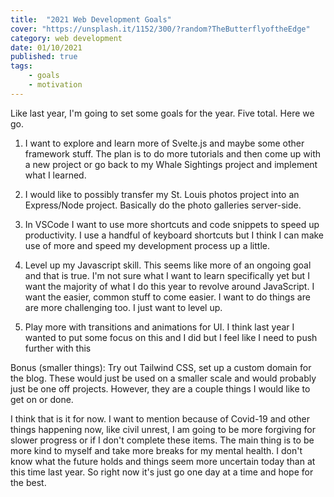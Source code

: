 ```yaml
---
title:  "2021 Web Development Goals" 
cover: "https://unsplash.it/1152/300/?random?TheButterflyoftheEdge"
category: web development
date: 01/10/2021
published: true
tags: 
    - goals
    - motivation
---
```


Like last year, I'm going to set some goals for the year. Five total. Here we go.

1. I want to explore and learn more of Svelte.js and maybe some other framework stuff. The plan is to do more tutorials and then come up with a new project or go back to my Whale Sightings project and implement what I learned.

2. I would like to possibly transfer my St. Louis photos project into an Express/Node project. Basically do the photo galleries server-side.

3. In VSCode I want to use more shortcuts and code snippets to speed up productivity. I use a handful of keyboard shortcuts but I think I can make use of more and speed my development process up a little.

4. Level up my Javascript skill. This seems like more of an ongoing goal and that is true. I'm not sure what I want to learn specifically yet but I want the majority of what I do this year to revolve around JavaScript. I want the easier, common stuff to come easier. I want to do things are are more challenging too. I just want to level up.

5. Play more with transitions and animations for UI. I think last year I wanted to put some focus on this and I did but I feel like I need to push further with this 

Bonus (smaller things): Try out Tailwind CSS, set up a custom domain for the blog. These would just be used on a smaller scale and would probably just be one off projects. However, they are a couple things I would like to get on or done.

I think that is it for now. I want to mention because of Covid-19 and other things happening now, like civil unrest, I am going to be more forgiving for slower progress or if I don't complete these items. The main thing is to be more kind to myself and take more breaks for my mental health. I don't know what the future holds and things seem more uncertain today than at this time last year. So right now it's just go one day at a time and hope for the best.


